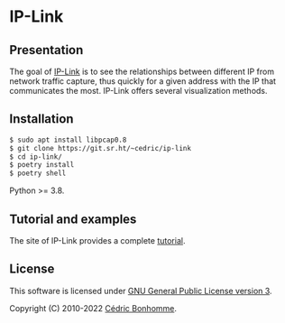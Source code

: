 IP-Link
=======

Presentation
------------

The goal of [IP-Link](https://git.sr.ht/~cedric/ip-link)
is to see the relationships between different IP from network traffic capture,
thus quickly for a given address with the IP that communicates the most.
IP-Link offers several visualization methods.


Installation
------------

```bash
$ sudo apt install libpcap0.8
$ git clone https://git.sr.ht/~cedric/ip-link
$ cd ip-link/
$ poetry install
$ poetry shell
```

Python >= 3.8.


Tutorial and examples
---------------------

The site of IP-Link provides a complete
[tutorial](https://ip-link.readthedocs.io/en/latest/tutorial.html).


License
-------

This software is licensed under
[GNU General Public License version 3](https://www.gnu.org/licenses/gpl-3.0.html).

Copyright (C) 2010-2022 [Cédric Bonhomme](https://www.cedricbonhomme.org).
